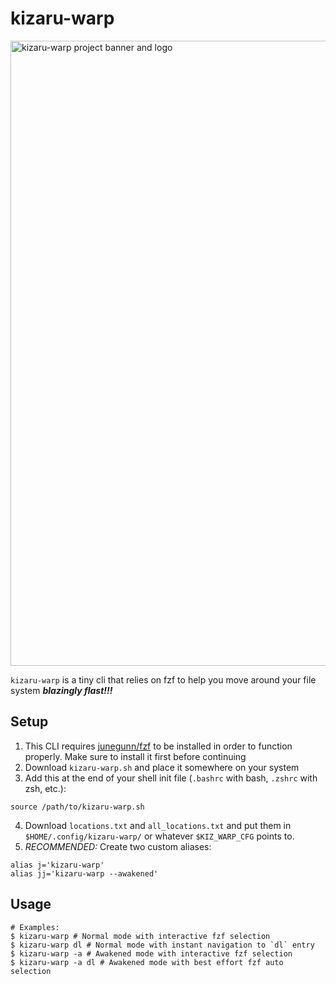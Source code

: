 # kizaru-warp

<img src="https://github.com/user-attachments/assets/48412c28-805d-443f-b734-800ffb671455" alt="kizaru-warp project banner and logo" width=1000px />

`kizaru-warp` is a tiny cli that relies on fzf to help you move around your file system ***blazingly flast!!!***

## Setup

1. This CLI requires [junegunn/fzf](https://github.com/junegunn/fzf) to be installed in order to function properly. Make sure to install it first before continuing
2. Download `kizaru-warp.sh` and place it somewhere on your system
3. Add this at the end of your shell init file (`.bashrc` with bash, `.zshrc` with zsh, etc.):
```shell
source /path/to/kizaru-warp.sh
```
4. Download `locations.txt` and `all_locations.txt` and put them in `$HOME/.config/kizaru-warp/` or whatever `$KIZ_WARP_CFG` points to.
5. *RECOMMENDED:* Create two custom aliases:
```shell
alias j='kizaru-warp'
alias jj='kizaru-warp --awakened'
```

## Usage

```shell
# Examples:
$ kizaru-warp # Normal mode with interactive fzf selection
$ kizaru-warp dl # Normal mode with instant navigation to `dl` entry
$ kizaru-warp -a # Awakened mode with interactive fzf selection
$ kizaru-warp -a dl # Awakened mode with best effort fzf auto selection
```
